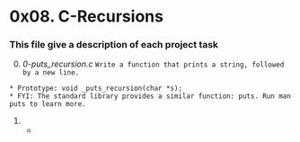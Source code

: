 # **0x08. C-Recursions**

### **This file give a description of each project task**

0. *0-puts_recursion.c*
`Write a function that prints a string, followed by a new line.`
~~~~
* Prototype: void _puts_recursion(char *s);
* FYI: The standard library provides a similar function: puts. Run man puts to learn more.
~~~~

1. *
